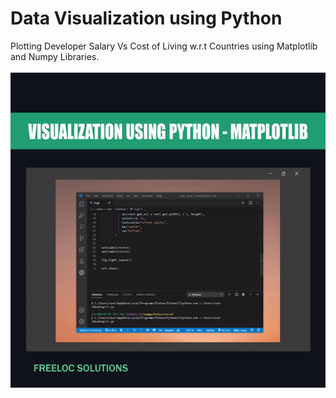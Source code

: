 # Data Visualization using Python

Plotting Developer Salary Vs Cost of Living w.r.t Countries using Matplotlib and Numpy Libraries.<br/><br/>
![App Promo](visualization.gif)
